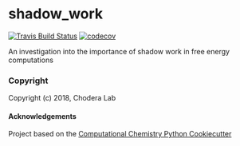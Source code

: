 shadow_work
==============================
[//]: # (Badges)
[![Travis Build Status](https://travis-ci.org/REPLACE_WITH_OWNER_ACCOUNT/shadow_work.png)](https://travis-ci.org/REPLACE_WITH_OWNER_ACCOUNT/shadow_work)
[![codecov](https://codecov.io/gh/REPLACE_WITH_OWNER_ACCOUNT/shadow_work/branch/master/graph/badge.svg)](https://codecov.io/gh/REPLACE_WITH_OWNER_ACCOUNT/shadow_work/branch/master)

An investigation into the importance of shadow work in free energy computations

### Copyright

Copyright (c) 2018, Chodera Lab


#### Acknowledgements
 
Project based on the 
[Computational Chemistry Python Cookiecutter](https://github.com/choderalab/cookiecutter-python-comp-chem)
